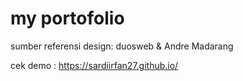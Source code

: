 # my portofolio
sumber referensi design: duosweb & Andre Madarang

cek demo : https://sardiirfan27.github.io/
